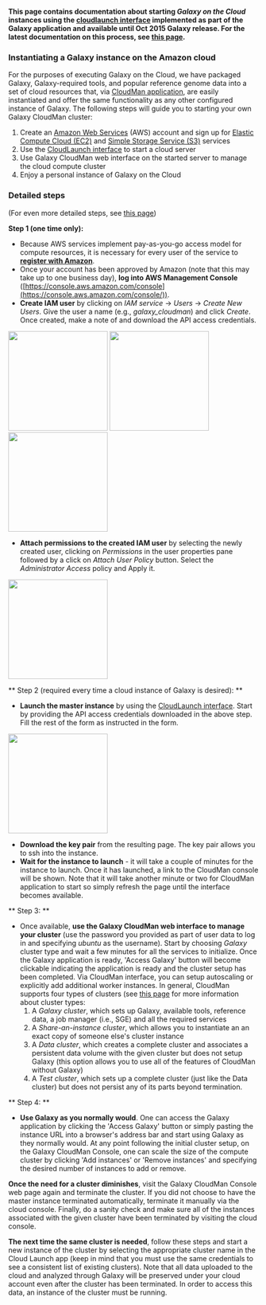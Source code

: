 **This page contains documentation about starting *Galaxy on the Cloud* instances using the [cloudlaunch interface](https://usegalaxy.org/cloudlaunch) implemented as part of the Galaxy application and available until Oct 2015 Galaxy release. For the latest documentation on this process, see [this page](/src/CloudMan/GettingStarted/index.md).**

### Instantiating a Galaxy instance on the Amazon cloud

For the purposes of executing Galaxy on the Cloud, we have packaged Galaxy, Galaxy-required tools, and popular reference genome data into a set of cloud resources that, via [CloudMan application](http://cloudman.irb.hr/), are easily instantiated and offer the same functionality as any other configured instance of Galaxy. The following steps will guide you to starting your own Galaxy CloudMan cluster:

1. Create an [Amazon Web Services](http://aws.amazon.com) (AWS) account and sign up for [Elastic Compute Cloud (EC2)](http://aws.amazon.com/ec2/) and [Simple Storage Service (S3)](http://aws.amazon.com/s3/) services
1. Use the [CloudLaunch interface](http://usegalaxy.org/cloudlaunch) to start a cloud server
1. Use Galaxy CloudMan web interface on the started server to manage the cloud compute cluster
1. Enjoy a personal instance of Galaxy on the Cloud

### Detailed steps
(For even more detailed steps, see [this page](/src/CloudMan/AWS/GettingStarted/index.md))

**Step 1 (one time only):**

* Because AWS services implement pay-as-you-go access model for compute resources, it is necessary for every user of the service to **[register with Amazon](http://aws.amazon.com/)**.
* Once your account has been approved by Amazon (note that this may take up to one business day), **log into AWS Management Console** ([https://console.aws.amazon.com/console](https://console.aws.amazon.com/console/)).
* **Create IAM user** by clicking on *IAM service* → *Users* → *Create New Users*. Give the user a name (e.g., *galaxy_cloudman*) and click *Create*. Once created, make a note of and download the API access credentials.

<div class='center'> 
<a href='http://i.imgur.com/Dpy3gxq.jpg'><img src='http://i.imgur.com/Dpy3gxq.jpg' alt='' width=200 /></a>
<a href='http://i.imgur.com/hLxBYE2.jpg'><img src='http://i.imgur.com/hLxBYE2.jpg' alt='' width=200 /></a>
<a href='http://i.imgur.com/bYSfHyQ.jpg'><img src='http://i.imgur.com/bYSfHyQ.jpg' alt='' width=200 /></a>
</div>

* **Attach permissions to the created IAM user** by selecting the newly created user, clicking on *Permissions* in the user properties pane followed by a click on *Attach User Policy* button. Select the *Administrator Access* policy and Apply it.

<div class='center'>
<a href='http://i.imgur.com/5WTnTY8.jpg'><img src='http://i.imgur.com/5WTnTY8.jpg' alt='' width=200 /></a>
</div>

** Step 2 (required every time a cloud instance of Galaxy is desired): **

* **Launch the master instance** by using the [CloudLaunch interface](https://usegalaxy.org/cloudlaunch). Start by providing the API access credentials downloaded in the above step. Fill the rest of the form as instructed in the form.

<div class='center'><a href='http://i.imgur.com/Psn3Ohv.jpg'><img src='http://i.imgur.com/Psn3Ohv.jpg' alt='' width=200 /></a></div>

* **Download the key pair** from the resulting page. The key pair allows you to ssh into the instance.
* **Wait for the instance to launch** - it will take a couple of minutes for the instance to launch. Once it has launched, a link to the CloudMan console will be shown. Note that it will take another minute or two for CloudMan application to start so simply refresh the page until the interface becomes available.

** Step 3: **

* Once available, **use the Galaxy CloudMan web interface to manage your cluster** (use the password you provided as part of user data to log in and specifying *ubuntu* as the username). Start by choosing *Galaxy* cluster type and wait a few minutes for all the services to initialize. Once the Galaxy application is ready, 'Access Galaxy' button will become clickable indicating the application is ready and the cluster setup has been completed. Via CloudMan interface, you can setup autoscaling or explicitly add additional worker instances. In general, CloudMan supports four types of clusters (see [this page](/src/CloudMan/ClusterTypes/index.md) for more information about cluster types:
  1. A *Galaxy cluster*, which sets up Galaxy, available tools, reference data, a job manager (i.e., SGE) and all the required services
  1. A *Share-an-instance cluster*, which allows you to instantiate an an exact copy of someone else's cluster instance
  1. A *Data cluster*, which creates a complete cluster and associates a persistent data volume with the given cluster but does not setup Galaxy (this option allows you to use all of the features of CloudMan without Galaxy)
  1. A *Test cluster*, which sets up a complete cluster (just like the Data cluster) but does not persist any of its parts beyond termination.

** Step 4: **

* **Use Galaxy as you normally would**. One can access the Galaxy application by clicking the 'Access Galaxy'  button or simply pasting the instance URL into a browser's address bar and start using Galaxy as they normally would. At any point following the initial cluster setup, on the Galaxy CloudMan Console, one can scale the size of the compute cluster by clicking 'Add instances' or 'Remove instances' and specifying the desired number of instances to add or remove.

**Once the need for a cluster diminishes**, visit the Galaxy CloudMan Console web page again and terminate the cluster. If you did not choose to have the master instance terminated automatically, terminate it manually via the cloud console. Finally, do a sanity check and make sure all of the instances associated with the given cluster have been terminated by visiting the cloud console.

**The next time the same cluster is needed**, follow these steps and start a new instance of the cluster by selecting the appropriate cluster name in the Cloud Launch app (keep in mind that you must use the same credentials to see a consistent list of existing clusters). Note that all data uploaded to the cloud and analyzed through Galaxy will be preserved under your cloud account even after the cluster has been terminated. In order to access this data, an instance of the cluster must be running.
